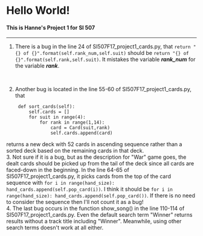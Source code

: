 # Hello World!
####  This is Hanne's Project 1 for SI 507

------------

1. There is a bug in the line 24 of SI507F17_project1_cards.py, that
`return "{} of {}".format(self.rank_num,self.suit)` should be `return "{} of {}".format(self.rank,self.suit)`. It mistakes the variable ***rank_num*** for the variable ***rank***.
<br/>

2. Another bug is located in the line 55-60 of SI507F17_project1_cards.py, that

        def sort_cards(self):
            self.cards = []
            for suit in range(4):
                for rank in range(1,14):
                    card = Card(suit,rank)
                    self.cards.append(card)
returns a new deck with 52 cards in ascending sequence rather than a sorted deck based on the remaining cards in that deck.
<br/>
3. Not sure if it is a bug, but as the description for "War" game goes, the dealt cards should be picked up from the tail of the deck since all cards are faced-down in the beginning. In the line 64-65 of SI507F17_project1_cards.py, it picks cards from the top of the card sequence with `for i in range(hand_size): hand_cards.append(self.pop_card(i))`. I think it should be `for i in range(hand_size): hand_cards.append(self.pop_card())`. If there is no need to consider the sequence then I'll not count it as a bug!
<br/>
4. The last bug occurs in the function show_song() in the line 110-114 of SI507F17_project1_cards.py. Even the default search term "Winner" returns results without a track title including "Winner". Meanwhile, using other search terms doesn't work at all either.
<br/>